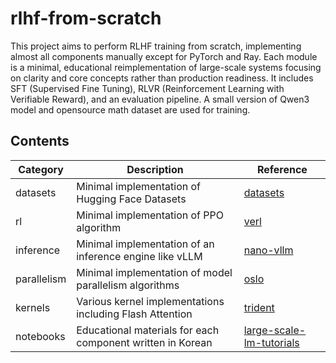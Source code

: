 # rlhf-from-scratch
This project aims to perform RLHF training from scratch, implementing almost all components manually except for PyTorch and Ray. Each module is a minimal, educational reimplementation of large-scale systems focusing on clarity and core concepts rather than production readiness. It includes SFT (Supervised Fine Tuning), RLVR (Reinforcement Learning with Verifiable Reward), and an evaluation pipeline. A small version of Qwen3 model and opensource math dataset are used for training.

## Contents

| Category     | Description                                                | Reference                                                                        |
|--------------|------------------------------------------------------------|----------------------------------------------------------------------------------|
| datasets     | Minimal implementation of Hugging Face Datasets            | [datasets](https://github.com/huggingface/datasets)                              |
| rl           | Minimal implementation of PPO algorithm                    | [verl](https://github.com/volcengine/verl)                                       |
| inference    | Minimal implementation of an inference engine like vLLM    | [nano-vllm](https://github.com/GeeeekExplorer/nano-vllm)                         |
| parallelism  | Minimal implementation of model parallelism algorithms     | [oslo](https://github.com/EleutherAI/oslo)                                       |
| kernels      | Various kernel implementations including Flash Attention   | [trident](https://github.com/kakaobrain/trident)                                 |
| notebooks    | Educational materials for each component written in Korean | [large-scale-lm-tutorials](https://github.com/tunib-ai/large-scale-lm-tutorials) |
